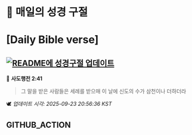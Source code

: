 # 🙏 매일의 성경 구절
# [Daily Bible verse]
## [![README에 성경구절 업데이트](https://github.com/DONGSUKA/first_test/actions/workflows/update-readme-bible.yml/badge.svg)](https://github.com/DONGSUKA/first_test/actions/workflows/update-readme-bible.yml)
<!-- START_BIBLE_VERSE -->
📖 **사도행전 2:41**
> 그 말을 받은 사람들은 세례를 받으매 이 날에 신도의 수가 삼천이나 더하더라

🕊️ _업데이트 시각: 2025-09-23 20:56:36 KST_
  <!-- END_BIBLE_VERSE -->
## GITHUB_ACTION
